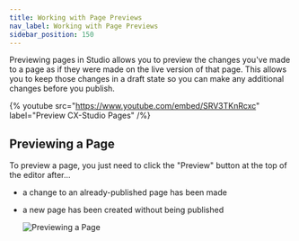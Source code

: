 ```yaml
---
title: Working with Page Previews
nav_label: Working with Page Previews
sidebar_position: 150
---
```


Previewing pages in Studio allows you to preview the changes you've made to a page as if they were made on the live
version of that page. This allows you to keep those changes in a draft state so you can make any additional changes
before you publish.

{% youtube src="https://www.youtube.com/embed/SRV3TKnRcxc" label="Preview CX-Studio Pages" /%}

## Previewing a Page

To preview a page, you just need to click the "Preview" button at the top of the editor after...

- a change to an already-published page has been made
- a new page has been created without being published

   ![Previewing a Page](/assets/studio/previewing.png)

